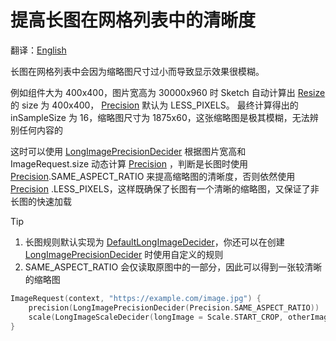 # 提高长图在网格列表中的清晰度

翻译：[English](long_image_grid_thumbnails.md)

长图在网格列表中会因为缩略图尺寸过小而导致显示效果很模糊。

例如组件大为 400x400，图片宽高为 30000x960 时 Sketch 自动计算出 [Resize] 的 size 为
400x400， [Precision] 默认为 LESS_PIXELS。 最终计算得出的 inSampleSize 为 16，缩略图尺寸为
1875x60，这张缩略图是极其模糊，无法辨别任何内容的

这时可以使用 [LongImagePrecisionDecider] 根据图片宽高和 ImageRequest.size 动态计算 [Precision]
，判断是长图时使用 [Precision].SAME_ASPECT_RATIO 来提高缩略图的清晰度，否则依然使用 [Precision]
.LESS_PIXELS，这样既确保了长图有一个清晰的缩略图，又保证了非长图的快速加载

> [!TIP]
> 1. 长图规则默认实现为 [DefaultLongImageDecider]，你还可以在创建 [LongImagePrecisionDecider]
     时使用自定义的规则
> 2. SAME_ASPECT_RATIO 会仅读取原图中的一部分，因此可以得到一张较清晰的缩略图

```kotlin
ImageRequest(context, "https://example.com/image.jpg") {
    precision(LongImagePrecisionDecider(Precision.SAME_ASPECT_RATIO))
    scale(LongImageScaleDecider(longImage = Scale.START_CROP, otherImage = Scale.CENTER_CROP))
}
```

[Sketch]: ../../sketch-core/src/commonMain/kotlin/com/github/panpf/sketch/Sketch.common.kt

[Resize]: ../../sketch-core/src/commonMain/kotlin/com/github/panpf/sketch/resize/Resize.kt

[Precision]: ../../sketch-core/src/commonMain/kotlin/com/github/panpf/sketch/resize/Precision.kt

[LongImagePrecisionDecider]: ../../sketch-core/src/commonMain/kotlin/com/github/panpf/sketch/resize/PrecisionDecider.kt

[DefaultLongImageDecider]: ../../sketch-core/src/commonMain/kotlin/com/github/panpf/sketch/resize/LongImageDecider.kt